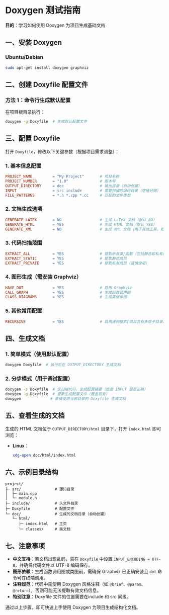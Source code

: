 # Doxygen 测试指南  
**目的**：学习如何使用 Doxygen 为项目生成基础文档  


## 一、安装 Doxygen  
### Ubuntu/Debian  
```bash  
sudo apt-get install doxygen graphviz  
```  

## 二、创建 Doxyfile 配置文件  
### 方法 1：命令行生成默认配置  
在项目根目录执行：  
```bash  
doxygen -g Doxyfile  # 生成默认配置文件  
```  

## 三、配置 Doxyfile  
打开 `Doxyfile`，修改以下关键参数（根据项目需求调整）：  

### 1. 基本信息配置  
```makefile  
PROJECT_NAME         = "My Project"       # 项目名称  
PROJECT_NUMBER       = "1.0"              # 版本号  
OUTPUT_DIRECTORY     = doc                # 输出目录（自动创建）  
INPUT                = src include        # 需要扫描的源码目录（空格分隔）  
FILE_PATTERNS        = *.h *.cpp *.cc     # 匹配的文件类型  
```  

### 2. 文档生成选项  
```makefile  
GENERATE_LATEX       = NO                 # 生成 LaTeX 文档（默认 NO）  
GENERATE_HTML        = YES                # 生成 HTML 文档（默认 YES）  
GENERATE_XML         = NO                 # 生成 XML 文档（用于其他工具，如 Eclipse）  
```  

### 3. 代码扫描范围  
```makefile  
EXTRACT_ALL          = YES                # 提取所有类/函数（包括静态和私有成员）  
EXTRACT_STATIC       = YES                # 提取静态成员  
EXTRACT_PRIVATE      = YES                # 提取私有成员（谨慎使用）  
```  

### 4. 图形生成（需安装 Graphviz）  
```makefile  
HAVE_DOT             = YES                # 启用 Graphviz  
CALL_GRAPH           = YES                # 生成函数调用图  
CLASS_DIAGRAMS       = YES                # 生成类继承图  
```  

### 5. 其他常用配置 
```makefile  
RECURSIVE            = YES                # 启用递归搜索(项目含有多层子目录)
```  


## 四、生成文档  
### 1. 简单模式（使用默认配置）  
```bash  
doxygen Doxyfile  # 执行后在 OUTPUT_DIRECTORY 生成文档  
```  

### 2. 分步模式（用于调试配置）  
```bash  
doxygen -s Doxyfile  # 仅扫描代码，生成配置摘要（检查 INPUT 是否正确）  
doxygen -g Doxyfile  # 重新生成配置文件（覆盖现有）  
doxygen             # 直接使用当前目录的 Doxyfile 生成文档  
```  


## 五、查看生成的文档  
生成的 HTML 文档位于 `OUTPUT_DIRECTORY/html` 目录下，打开 `index.html` 即可浏览：  

- **Linux**：  
  ```bash  
  xdg-open doc/html/index.html  
  ```  

## 六、示例目录结构  
```plaintext  
project/  
├─ src/               # 源码目录  
│  ├─ main.cpp  
│  └─ module.h  
├─ include/           # 头文件目录  
├─ Doxyfile           # 配置文件  
└─ doc/               # 生成的文档目录（自动创建）  
   └─ html/  
      ├─ index.html   # 主页  
      └─ classes/     # 类文档  
```  


## 七、注意事项  
- **中文支持**：若文档出现乱码，需在 `Doxyfile` 中设置 `INPUT_ENCODING = UTF-8`，并确保代码文件以 UTF-8 编码保存。  
- **图形依赖**：生成函数调用图或类图前，需确保 Graphviz 已正确安装且 `dot` 命令可在终端调用。  
- **注释规范**：代码中需使用 Doxygen 风格注释（如 `@brief`、`@param`、`@return`），否则可能无法提取有效文档信息。  
- **特别注意**：Doxyfile  文件的位置需要在include 和 src 同级。
  
通过以上步骤，即可快速上手使用 Doxygen 为项目生成结构化文档。